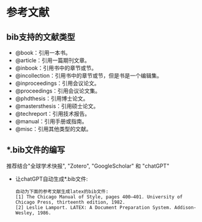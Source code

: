 # 参考文献

## bib支持的文献类型
- @book：引用一本书。
- @article：引用一篇期刊文章。
- @inbook：引用书中的章节或节。
- @incollection：引用书中的章节或节，但是书是一个编辑集。
- @inproceedings：引用会议论文。
- @proceedings：引用会议论文集。
- @phdthesis：引用博士论文。
- @mastersthesis：引用硕士论文。
- @techreport：引用技术报告。
- @manual：引用手册或指南。
- @misc：引用其他类型的文献。

## *.bib文件的编写
推荐结合"全球学术快报", "Zotero", "GoogleScholar" 和 "chatGPT"

- 让chatGPT自动生成*.bib文件:
    ```plain
    自动为下面的参考文献生成latex的bib文件:
    [1] The Chicago Manual of Style, pages 400–401. University of Chicago Press, thirteenth edition, 1982.
    [2] Leslie Lamport. LATEX: A Document Preparation System. Addison-Wesley, 1986.
    ```